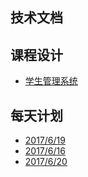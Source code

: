 ## 技术文档
## 课程设计
* [学生管理系统](./stu.md)
## 每天计划
* [2017/6/19](20170619.md)
* [2017/6/16](20170616.md)
*  [2017/6/20](20170620.md)
